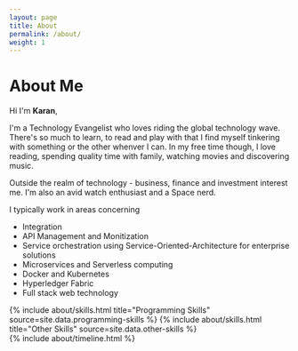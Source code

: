 ```yaml
---
layout: page
title: About
permalink: /about/
weight: 1
---
```


# **About Me**

Hi I'm **Karan**,<br>

I'm a Technology Evangelist who loves riding the global technology wave. There's so much to learn, to read and play with that I find myself tinkering with something or the other whenver I can. In my free time though, I love reading, spending quality time with family, watching movies and discovering music.

Outside the realm of technology - business, finance and investment interest me. I'm also an avid watch enthusiast and a Space nerd.

I typically work in areas concerning 
* Integration 
* API Management and Monitization
* Service orchestration using Service-Oriented-Architecture for enterprise solutions 
* Microservices and Serverless computing
* Docker and Kubernetes
* Hyperledger Fabric 
* Full stack web technology 

<div class="row">
{% include about/skills.html title="Programming Skills" source=site.data.programming-skills %}
{% include about/skills.html title="Other Skills" source=site.data.other-skills %}
</div>

<div class="row">
{% include about/timeline.html %}
</div>